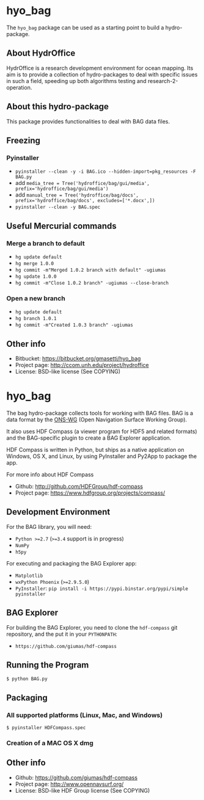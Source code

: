 hyo_bag
===========

The `hyo_bag` package can be used as a starting point to build a hydro-package.

About HydrOffice
-----------------------

HydrOffice is a research development environment for ocean mapping. Its aim is to provide a collection of hydro-packages to deal with specific issues in such a field, speeding up both algorithms testing and research-2-operation.

About this hydro-package
-----------------------

This package provides functionalities to deal with BAG data files.

Freezing
-----------------------

### Pyinstaller

* `pyinstaller --clean -y -i BAG.ico --hidden-import=pkg_resources -F BAG.py`
* add `media_tree = Tree('hydroffice/bag/gui/media', prefix='hydroffice/bag/gui/media')`
* add `manual_tree = Tree('hydroffice/bag/docs', prefix='hydroffice/bag/docs', excludes=['*.docx',])`
* `pyinstaller --clean -y BAG.spec`

Useful Mercurial commands
-----------------------

### Merge a branch to default

* `hg update default`
* `hg merge 1.0.0`
* `hg commit -m"Merged 1.0.2 branch with default" -ugiumas`
* `hg update 1.0.0`
* `hg commit -m"Close 1.0.2 branch" -ugiumas --close-branch`

### Open a new branch

* `hg update default`
* `hg branch 1.0.1`
* `hg commit -m"Created 1.0.3 branch" -ugiumas`
    
Other info
----------

* Bitbucket: https://bitbucket.org/gmasetti/hyo_bag
* Project page: http://ccom.unh.edu/project/hydroffice
* License: BSD-like license (See COPYING)




hyo_bag
===========

The bag hydro-package collects tools for working with BAG files.
BAG is a data format by the [ONS-WG](http://www.opennavsurf.org/) (Open Navigation Surface Working Group).

It also uses HDF Compass (a viewer program for
HDF5 and related formats) and the BAG-specific plugin to create a BAG Explorer application.  

HDF Compass is written in Python, but ships as a native application on
Windows, OS X, and Linux, by using PyInstaller and Py2App to package the app.

For more info about HDF Compass
* Github: http://github.com/HDFGroup/hdf-compass
* Project page: https://www.hdfgroup.org/projects/compass/

Development Environment
-----------------------

For the BAG library, you will need:

* `Python >=2.7` (`>=3.4` support is in progress)
* `NumPy`
* `h5py`

For executing and packaging the BAG Explorer app:

* `Matplotlib`
* `wxPython Phoenix` (`>=2.9.5.0`)
* `PyInstaller`: `pip install -i https://pypi.binstar.org/pypi/simple pyinstaller`


BAG Explorer
-------------------

For building the BAG Explorer, you need to clone the `hdf-compass` git repository, and the put it in your `PYTHONPATH`:

* `https://github.com/giumas/hdf-compass`


Running the Program
-------------------

    $ python BAG.py
    
    
Packaging
--------------------

### All supported platforms (Linux, Mac, and Windows)

    $ pyinstaller HDFCompass.spec
    
### Creation of a MAC OS X dmg 


Other info
----------

* Github: https://github.com/giumas/hdf-compass
* Project page: http://www.opennavsurf.org/
* License: BSD-like HDF Group license (See COPYING)